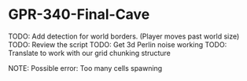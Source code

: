 # GPR-340-Final-Cave

TODO: Add detection for world borders. (Player moves past world size)
TODO: Review the script
TODO: Get 3d Perlin noise working
TODO: Translate to work with our grid chunking structure

NOTE: Possible error: Too many cells spawning
